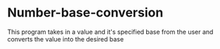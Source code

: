 # Number-base-conversion
This program takes in a value and it's specified base from the user and converts the value into the desired base
